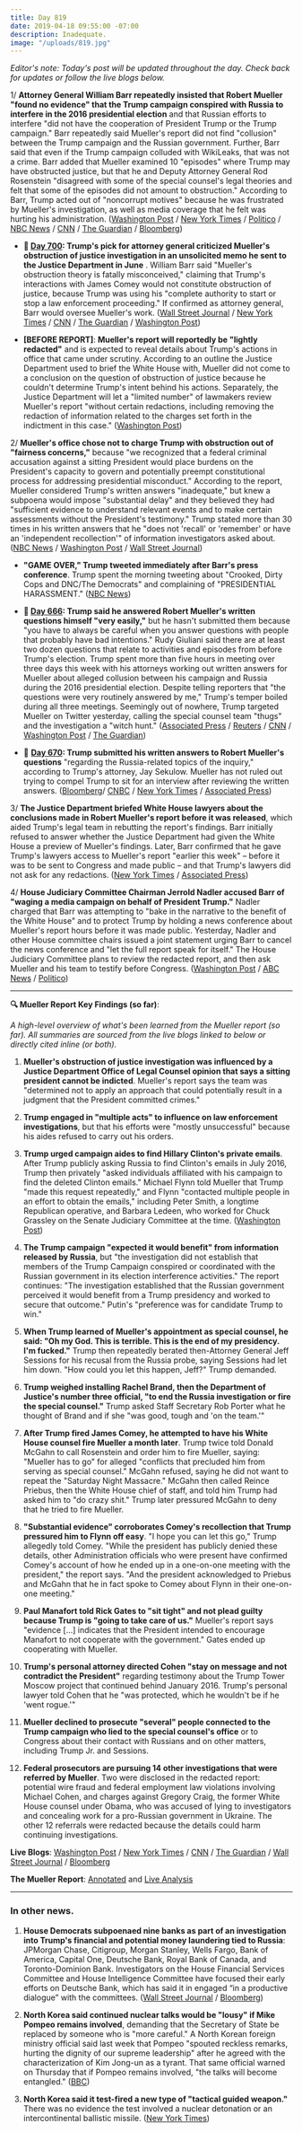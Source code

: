 ```yaml
---
title: Day 819
date: 2019-04-18 09:55:00 -07:00
description: Inadequate.
image: "/uploads/819.jpg"
---
```


*Editor's note: Today's post will be updated throughout the day. Check back for updates or follow the live blogs below.*

1/ **Attorney General William Barr repeatedly insisted that Robert Mueller "found no evidence" that the Trump campaign conspired with Russia to interfere in the 2016 presidential election** and that Russian efforts to interfere "did not have the cooperation of President Trump or the Trump campaign." Barr repeatedly said Mueller's report did not find "collusion" between the Trump campaign and the Russian government. Further, Barr said that even if the Trump campaign colluded with WikiLeaks, that was not a crime. Barr added that Mueller examined 10 "episodes" where Trump may have obstructed justice, but that he and Deputy Attorney General Rod Rosenstein "disagreed with some of the special counsel's legal theories and felt that some of the episodes did not amount to obstruction." According to Barr, Trump acted out of "noncorrupt motives" because he was frustrated by Mueller's investigation, as well as media coverage that he felt was hurting his administration. ([Washington Post](https://www.washingtonpost.com/world/national-security/attorney-general-to-provide-overview-of-mueller-report-at-news-conference-before-its-release/2019/04/17/8dcc9440-54b9-11e9-814f-e2f46684196e_story.html) / [New York Times](https://www.nytimes.com/2019/04/18/us/politics/mueller-report.html) / [Politico](https://www.politico.com/story/2019/04/18/barr-said-mueller-examined-10-episodes-involving-trump-when-probing-possible-obstruction-1280892) / [NBC News](https://www.nbcnews.com/politics/donald-trump/mueller-report-barr-will-discuss-interactions-white-house-executive-privilege-n995746) / [CNN](https://www.cnn.com/2019/04/18/politics/mueller-report-release/index.html) / [The Guardian](https://www.theguardian.com/us-news/2019/apr/18/mueller-report-william-barr-trump-russia-investigation) / [Bloomberg](https://www.bloomberg.com/news/articles/2019-04-18/barr-says-mueller-found-10-cases-of-possible-trump-obstruction?srnd=politics-vp))

* **📌 [Day 700](https://whatthefuckjusthappenedtoday.com/2018/12/20/day-700/#3-trumps-pick-for-attorney-general-c): Trump's pick for attorney general criticized Mueller's obstruction of justice investigation in an unsolicited memo he sent to the Justice Department in June** . William Barr said "Mueller's obstruction theory is fatally misconceived," claiming that Trump's interactions with James Comey would not constitute obstruction of justice, because Trump was using his "complete authority to start or stop a law enforcement proceeding." If confirmed as attorney general, Barr would oversee Mueller's work. ([Wall Street Journal](https://www.wsj.com/articles/trumps-attorney-general-pick-criticized-an-aspect-of-mueller-probe-in-memo-to-justice-department-11545275973) / [New York Times](https://www.nytimes.com/2018/12/20/us/politics/barr-whitaker-mueller-trump.html) / [CNN](https://www.cnn.com/2018/12/19/politics/bill-barr-comey-obstruction/index.html) / [The Guardian](https://www.theguardian.com/us-news/2018/dec/20/william-barr-trump-attorney-general-muller-investigation-memo) / [Washington Post](https://www.washingtonpost.com/world/national-security/attorney-general-nominee-wrote-memo-criticizing-mueller-obstruction-probe/2018/12/20/72a01304-044b-11e9-b5df-5d3874f1ac36_story.html))

* **\[BEFORE REPORT\]**: **Mueller's report will reportedly be "lightly redacted"** and is expected to reveal details about Trump's actions in office that came under scrutiny. According to an outline the Justice Department used to brief the White House with, Mueller did not come to a conclusion on the question of obstruction of justice because he couldn't determine Trump's intent behind his actions. Separately, the Justice Department will let a "limited number" of lawmakers review Mueller's report "without certain redactions, including removing the redaction of information related to the charges set forth in the indictment in this case." ([Washington Post](https://www.washingtonpost.com/world/national-security/attorney-general-plans-news-conference-to-discuss-mueller-report/2019/04/17/f5ca1cc6-6138-11e9-9ff2-abc984dc9eec_story.html))

2/ **Mueller's office chose not to charge Trump with obstruction out of "fairness concerns,"** because "we recognized that a federal criminal accusation against a sitting President would place burdens on the President's capacity to govern and potentially preempt constitutional process for addressing presidential misconduct." According to the report, Mueller considered Trump's written answers "inadequate," but knew a subpoena would impose "substantial delay" and they believed they had "sufficient evidence to understand relevant events and to make certain assessments without the President's testimony." Trump stated more than 30 times in his written answers that he "does not 'recall' or 'remember' or have an 'independent recollection'" of information investigators asked about. ([NBC News](https://www.nbcnews.com/politics/donald-trump/mueller-s-report-trump-sections-blacked-out-released-public-n990191) / [Washington Post](https://www.washingtonpost.com/world/national-security/attorney-general-to-provide-overview-of-mueller-report-at-news-conference-before-its-release/2019/04/17/8dcc9440-54b9-11e9-814f-e2f46684196e_story.html) / [Wall Street Journal](https://www.wsj.com/articles/mueller-report-release-11555590084))

* **"GAME OVER," Trump tweeted immediately after Barr's press conference**. Trump spent the morning tweeting about "Crooked, Dirty Cops and DNC/The Democrats" and complaining of "PRESIDENTIAL HARASSMENT." ([NBC News](https://www.nbcnews.com/politics/donald-trump/ahead-mueller-report-release-trump-blasts-greatest-political-hoax-all-n995781))

* **📌 [Day 666](https://whatthefuckjusthappenedtoday.com/2018/11/16/day-666/#1-trump-said-he-answered-robert-muel): Trump said he answered Robert Mueller's written questions himself "very easily,"**  but he hasn't submitted them because "you have to always be careful when you answer questions with people that probably have bad intentions." Rudy Giuliani said there are at least two dozen questions that relate to activities and episodes from before Trump's election. Trump spent more than five hours in meeting over three days this week with his attorneys working out written answers for Mueller about alleged collusion between his campaign and Russia during the 2016 presidential election. Despite telling reporters that "the questions were very routinely answered by me," Trump's temper boiled during all three meetings. Seemingly out of nowhere, Trump targeted Mueller on Twitter yesterday, calling the special counsel team "thugs" and the investigation a "witch hunt." ([Associated Press](https://apnews.com/a73ec89d94dc467680874435fcfef2a6) / [Reuters](https://www.reuters.com/article/us-usa-trump-russia/trump-says-he-has-finished-answers-to-special-counsels-questions-idUSKCN1NL280) / [CNN](https://www.cnn.com/2018/11/16/politics/donald-trump-robert-mueller-investigation/index.html) / [Washington Post](https://www.washingtonpost.com/local/public-safety/us-judge-refuses-to-toss-mueller-probe-case-against-russian-firm-owned-by-putins-chef/2018/11/15/0a41e2a2-e8ed-11e8-b8dc-66cca409c180_story.html) / [The Guardian](https://www.theguardian.com/media/2018/nov/16/julian-assange-charged-in-secret-mistake-on-us-court-filing-suggests))

* 📌 **[Day 670](https://whatthefuckjusthappenedtoday.com/2018/11/20/day-670/#4-trump-submitted-his-written-answer): Trump submitted his written answers to Robert Mueller's questions**  "regarding the Russia-related topics of the inquiry," according to Trump's attorney, Jay Sekulow. Mueller has not ruled out trying to compel Trump to sit for an interview after reviewing the written answers. ([Bloomberg](https://www.bloomberg.com/news/articles/2018-11-20/trump-to-submit-responses-to-mueller-queries-as-early-as-tuesday)/ [CNBC](https://www.cnbc.com/2018/11/20/trump-has-submitted-answers-to-written-questions-from-special-counsel-mueller.html) / [New York Times](https://www.nytimes.com/2018/11/20/us/politics/trump-mueller-questions-answers.html) / [Associated Press](https://apnews.com/fa8c322f9179496ab2ba1665b9330592))

3/ **The Justice Department briefed White House lawyers about the conclusions made in Robert Mueller's report before it was released**, which aided Trump's legal team in rebutting the report's findings. Barr initially refused to answer whether the Justice Department had given the White House a preview of Mueller's findings. Later, Barr confirmed that he gave Trump's lawyers access to Mueller's report "earlier this week" – before it was to be sent to Congress and made public – and that Trump's lawyers did not ask for any redactions. ([New York Times](https://www.nytimes.com/2019/04/17/us/politics/trump-mueller-report.html) / [Associated Press](https://apnews.com/a99d0b66de82494bb29ca16ec8443643))

4/ **House Judiciary Committee Chairman Jerrold Nadler accused Barr of "waging a media campaign on behalf of President Trump."** Nadler charged that Barr was attempting to "bake in the narrative to the benefit of the White House" and to protect Trump by holding a news conference about Mueller's report hours before it was made public. Yesterday, Nadler and other House committee chairs issued a joint statement urging Barr to cancel the news conference and "let the full report speak for itself." The House Judiciary Committee plans to review the redacted report, and then ask Mueller and his team to testify before Congress. ([Washington Post](https://www.washingtonpost.com/politics/on-eve-of-mueller-reports-release-nadler-accuses-barr-of-protecting-trump/2019/04/17/311e2a36-616d-11e9-9412-daf3d2e67c6d_story.html) / [ABC News](https://abcnews.go.com/Politics/democrats-slam-justice-department-mueller-report-release/story?id=62469190) / [Politico](https://www.politico.com/story/2019/04/17/william-barr-mueller-report-1280585)) 

---

**🔍 Mueller Report Key Findings (so far)**:

*A high-level overview of what's been learned from the Mueller report (so far). All summaries are sourced from the live blogs linked to below or directly cited inline (or both).*

 1. **Mueller's obstruction of justice investigation was influenced by a Justice Department Office of Legal Counsel opinion that says a sitting president cannot be indicted**. Mueller's report says the team was "determined not to apply an approach that could potentially result in a judgment that the President committed crimes."

 2. **Trump engaged in "multiple acts" to influence on law enforcement investigations**, but that his efforts were "mostly unsuccessful" because his aides refused to carry out his orders.

 3. **Trump urged campaign aides to find Hillary Clinton's private emails**. After Trump publicly asking Russia to find Clinton's emails in July 2016, Trump then privately "asked individuals affiliated with his campaign to find the deleted Clinton emails." Michael Flynn told Mueller that Trump "made this request repeatedly," and Flynn "contacted multiple people in an effort to obtain the emails," including Peter Smith, a longtime Republican operative, and Barbara Ledeen, who worked for Chuck Grassley on the Senate Judiciary Committee at the time. ([Washington Post](https://www.washingtonpost.com/powerpost/trump-campaign-attempted-to-obtain-hillary-clintons-private-emails/2019/04/18/73a70466-61f1-11e9-bfad-36a7eb36cb60_story.html))

 4. **The Trump campaign "expected it would benefit" from information released by Russia**, but "the investigation did not establish that members of the Trump Campaign conspired or coordinated with the Russian government in its election interference activities." The report continues: "The investigation established that the Russian government perceived it would benefit from a Trump presidency and worked to secure that outcome." Putin's "preference was for candidate Trump to win."

 5. **When Trump learned of Mueller's appointment as special counsel, he said: "Oh my God. This is terrible. This is the end of my presidency. I'm fucked."** Trump then repeatedly berated then-Attorney General Jeff Sessions for his recusal from the Russia probe, saying Sessions had let him down. "How could you let this happen, Jeff?" Trump demanded.

 6. **Trump weighed installing Rachel Brand, then the Department of Justice's number three official, "to end the Russia investigation or fire the special counsel."** Trump asked Staff Secretary Rob Porter what he thought of Brand and if she "was good, tough and 'on the team.'"

 7. **After Trump fired James Comey, he attempted to have his White House counsel fire Mueller a month later**. Trump twice told Donald McGahn to call Rosenstein and order him to fire Mueller, saying: "Mueller has to go" for alleged "conflicts that precluded him from serving as special counsel." McGahn refused, saying he did not want to repeat the "Saturday Night Massacre." McGahn then called Reince Priebus, then the White House chief of staff, and told him Trump had asked him to "do crazy shit." Trump later pressured McGahn to deny that he tried to fire Mueller.

 8. **"Substantial evidence" corroborates Comey's recollection that Trump pressured him to Flynn off easy**. "I hope you can let this go," Trump allegedly told Comey. "While the president has publicly denied these details, other Administration officials who were present have confirmed Comey's account of how he ended up in a one-on-one meeting with the president," the report says. "And the president acknowledged to Priebus and McGahn that he in fact spoke to Comey about Flynn in their one-on-one meeting."

 9. **Paul Manafort told Rick Gates to "sit tight" and not plead guilty because Trump is "going to take care of us."** Mueller's report says "evidence \[...\] indicates that the President intended to encourage Manafort to not cooperate with the government." Gates ended up cooperating with Mueller. 

10. **Trump's personal attorney directed Cohen "stay on message and not contradict the President"** regarding testimony about the Trump Tower Moscow project that continued behind January 2016. Trump's personal lawyer told Cohen that he "was protected, which he wouldn't be if he 'went rogue.'"

11. **Mueller declined to prosecute "several" people connected to the Trump campaign who lied to the special counsel's office** or to Congress about their contact with Russians and on other matters, including Trump Jr. and Sessions.  

12. **Federal prosecutors are pursuing 14 other investigations that were referred by Mueller**. Two were disclosed in the redacted report: potential wire fraud and federal employment law violations involving Michael Cohen, and charges against Gregory Craig, the former White House counsel under Obama, who was accused of lying to investigators and concealing work for a pro-Russian government in Ukraine. The other 12 referrals were redacted because the details could harm continuing investigations.

**Live Blogs**: [Washington Post](https://www.washingtonpost.com/politics/mueller-report-russia-investigation-findings/2019/04/18/b07f4310-56f9-11e9-814f-e2f46684196e_story.html) / [New York Times](https://www.nytimes.com/2019/04/18/us/politics/mueller-report.html) / [CNN](https://www.cnn.com/politics/live-news/robert-mueller-report-public/index.html) / [The Guardian](https://www.theguardian.com/us-news/live/2019/apr/18/mueller-report-release-donald-trump-latest-news-live-updates-analysis-key-points) / [Wall Street Journal](https://www.wsj.com/livecoverage/mueller-report-release-latest-news) / [Bloomberg](https://www.bloomberg.com/news/live-blog/2019-04-18/attorney-general-barr-news-conference-on-mueller-report-s-release?srnd=politics-vp)

**The Mueller Report**: [Annotated](https://www.washingtonpost.com/graphics/2019/politics/read-the-mueller-report/) and [Live Analysis](https://www.nytimes.com/2019/04/18/us/politics/live-mueller-report-analysis.html)

---

### In other news.

1. **House Democrats subpoenaed nine banks as part of an investigation into Trump's financial and potential money laundering tied to Russia**: JPMorgan Chase, Citigroup, Morgan Stanley, Wells Fargo, Bank of America, Capital One, Deutsche Bank, Royal Bank of Canada, and Toronto-Dominion Bank. Investigators on the House Financial Services Committee and House Intelligence Committee have focused their early efforts on Deutsche Bank, which has said it in engaged “in a productive dialogue” with the committees. ([Wall Street Journal](https://www.wsj.com/articles/house-democrats-subpoenaed-nine-banks-in-trump-finance-probe-11555546381) / [Bloomberg](https://www.bloomberg.com/news/articles/2019-04-18/democrats-said-to-subpoena-nine-banks-in-probe-of-trump-finances))

2. **North Korea said continued nuclear talks would be "lousy" if Mike Pompeo remains involved**, demanding that the Secretary of State be replaced by someone who is "more careful." A North Korean foreign ministry official said last week that Pompeo "spouted reckless remarks, hurting the dignity of our supreme leadership" after he agreed with the characterization of Kim Jong-un as a tyrant. That same official warned on Thursday that if Pompeo remains involved, "the talks will become entangled." ([BBC](https://www.bbc.com/news/world-asia-47971164))

3. **North Korea said it test-fired a new type of "tactical guided weapon."** There was no evidence the test involved a nuclear detonation or an intercontinental ballistic missile. ([New York Times](https://www.nytimes.com/2019/04/17/world/asia/north-korea-missile-weapons-test.html))
